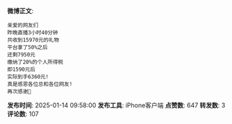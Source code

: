 **微博正文**: 
```
亲爱的网友们
昨晚直播3小时40分钟
共收到15970元的礼物
平台拿了50%之后
还剩7950元
缴纳了20%的个人所得税
即1590元后
实际到手6360元!
真是感恩各位总和各位网友!
再次感谢🙏
```
**发布时间**: 2025-01-14 09:58:00
**发布工具**: iPhone客户端
**点赞数**: 647
**转发数**: 3
**评论数**: 107
